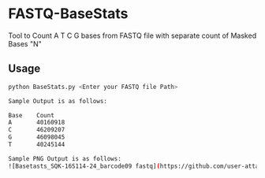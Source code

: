 # FASTQ-BaseStats
Tool to Count A T C G bases from FASTQ file with separate count of Masked Bases "N"

## Usage
```sh
python BaseStats.py <Enter your FASTQ file Path>

Sample Output is as follows:  

Base    Count
A       40160918
C       46209207
G       46098045
T       40245144

Sample PNG Output is as follows:  
![Basetasts_SQK-16S114-24_barcode09 fastq](https://github.com/user-attachments/assets/6efd4294-881f-4be1-9f5c-22151387f273)
